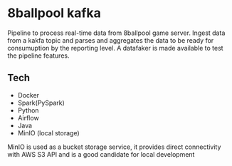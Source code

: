 # 8ballpool kafka

Pipeline to process real-time data from 8ballpool game server.
Ingest data from a kakfa topic and parses and aggregates the data to be ready for consumuption by the reporting level.
A datafaker is made available to test the pipeline features.

## Tech 

- Docker
- Spark(PySpark)
- Python
- Airflow
- Java
- MinIO (local storage)

MinIO is used as a bucket storage service, it provides direct connectivity with AWS S3 API and is a good candidate for local development
